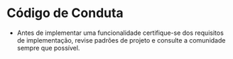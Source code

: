 # Código de Conduta

* Antes de implementar uma funcionalidade certifique-se dos requisitos de implementação, revise padrões de projeto e consulte a comunidade sempre que possível.